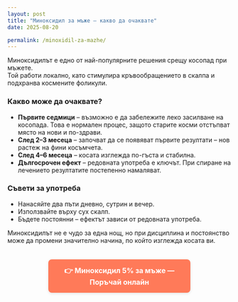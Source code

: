 ```yaml
---
layout: post
title: "Миноксидил за мъже – какво да очаквате"
date: 2025-08-20

permalink: /minoxidil-za-mazhe/
---
```


Миноксидилът е едно от най-популярните решения срещу косопад при мъжете.  
Той работи локално, като стимулира кръвообращението в скалпа и подхранва космените фоликули.  

### Какво може да очаквате?
- **Първите седмици** – възможно е да забележите леко засилване на косопада. Това е нормален процес, защото старите косми отстъпват място на нови и по-здрави.  
- **След 2–3 месеца** – започват да се появяват първите резултати – нов растеж на фини косъмчета.  
- **След 4–6 месеца** – косата изглежда по-гъста и стабилна.  
- **Дългосрочен ефект** – редовната употреба е ключът. При спиране на лечението резултатите постепенно намаляват.  

### Съвети за употреба
- Нанасяйте два пъти дневно, сутрин и вечер.  
- Използвайте върху сух скалп.  
- Бъдете постоянни – ефектът зависи от редовната употреба.  


Миноксидилът не е чудо за една нощ, но при дисциплина и постоянство може да промени значително начина, по който изглежда косата ви.  

<div style="margin-top:20px; text-align:center; display:flex; flex-direction:column; gap:12px; max-width:320px; margin-left:auto; margin-right:auto;">
  
 
  <!-- Botón para Minoxidil 5% -->
  <a href="https://minoxidilbg.com/minoxidil-5/" 
     style="display:inline-block; padding:14px 20px; background:#ff7a59; color:white; font-weight:700; border-radius:8px; text-decoration:none; font-size:1rem; box-shadow:0 2px 6px rgba(0,0,0,0.1); transition:all 0.2s ease;">
    👉 Миноксидил 5% за мъже — Поръчай онлайн
  </a>

</div>



